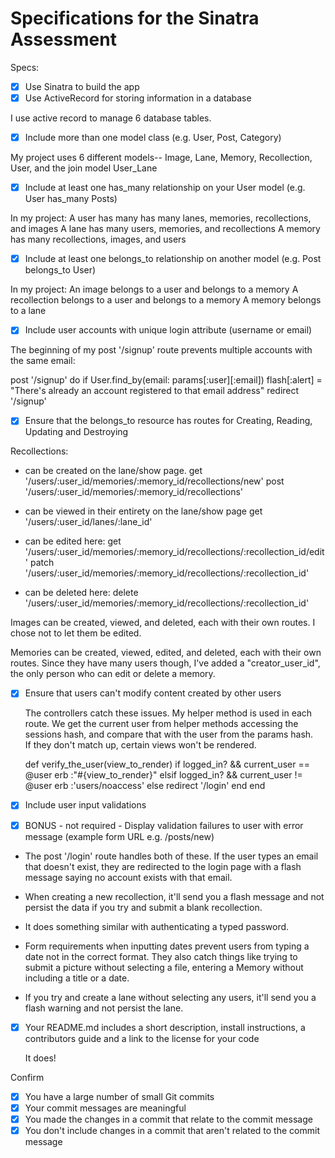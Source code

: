 # Specifications for the Sinatra Assessment

Specs:
- [x] Use Sinatra to build the app
- [x] Use ActiveRecord for storing information in a database

I use active record to manage 6 database tables.  

- [x] Include more than one model class (e.g. User, Post, Category)

My project uses 6 different models-- Image, Lane, Memory, Recollection, User, and the join model User_Lane

- [x] Include at least one has_many relationship on your User model (e.g. User has_many Posts)

In my project:
A user has many has many lanes, memories, recollections, and images
A lane has many users, memories, and recollections
A memory has many recollections, images, and users


- [x] Include at least one belongs_to relationship on another model (e.g. Post belongs_to User)

In my project:
  An image belongs to a user and belongs to a memory
  A recollection belongs to a user and belongs to a memory
  A memory belongs to a lane

- [x] Include user accounts with unique login attribute (username or email)

The beginning of my post '/signup' route prevents multiple accounts with the same email:

post '/signup' do
  if User.find_by(email: params[:user][:email])
    flash[:alert] = "There's already an account registered to that email address"
    redirect '/signup'

- [x] Ensure that the belongs_to resource has routes for Creating, Reading, Updating and Destroying

Recollections:
 * can be created on the lane/show page.  get '/users/:user_id/memories/:memory_id/recollections/new'
                                          post '/users/:user_id/memories/:memory_id/recollections'

 * can be viewed in their entirety on the lane/show page  get '/users/:user_id/lanes/:lane_id'

 * can be edited here: get '/users/:user_id/memories/:memory_id/recollections/:recollection_id/edit'
                       patch '/users/:user_id/memories/:memory_id/recollections/:recollection_id'

 * can be deleted here: delete '/users/:user_id/memories/:memory_id/recollections/:recollection_id'

Images can be created, viewed, and deleted, each with their own routes.  I chose not to let them be edited.

Memories can be created, viewed, edited, and deleted, each with their own routes.  Since they have many users though, I've added a "creator_user_id", the only person who can edit or delete a memory.  


- [x] Ensure that users can't modify content created by other users

  The controllers catch these issues.  My helper method is used in each route.  We get the current user
  from helper methods accessing the sessions hash, and compare that with the user from the params hash.  
  If they don't match up, certain views won't be rendered.

    def verify_the_user(view_to_render)
      if logged_in? && current_user == @user
        erb :"#{view_to_render}"
      elsif logged_in? && current_user != @user
        erb :'users/noaccess'
      else
        redirect '/login'
      end
    end

- [x] Include user input validations
- [x] BONUS - not required - Display validation failures to user with error message (example form URL e.g. /posts/new)

* The post '/login' route handles both of these.  If the user types an email that doesn't exist, they are
redirected to the login page with a flash message saying no account exists with that email.  

* When creating a new recollection, it'll send you a flash message and not persist the data if you try and submit a blank recollection.

* It does something similar with authenticating a typed password.  

* Form requirements when inputting dates prevent users from typing a date not in the correct format.  They also catch things like trying to submit a picture without selecting a file, entering a Memory without including a title or a date.  

* If you try and create a lane without selecting any users, it'll send you a flash warning and not persist the lane. 



- [x] Your README.md includes a short description, install instructions, a contributors guide and a link to the license for your code

  It does!  

Confirm
- [x] You have a large number of small Git commits
- [x] Your commit messages are meaningful
- [x] You made the changes in a commit that relate to the commit message
- [x] You don't include changes in a commit that aren't related to the commit message
